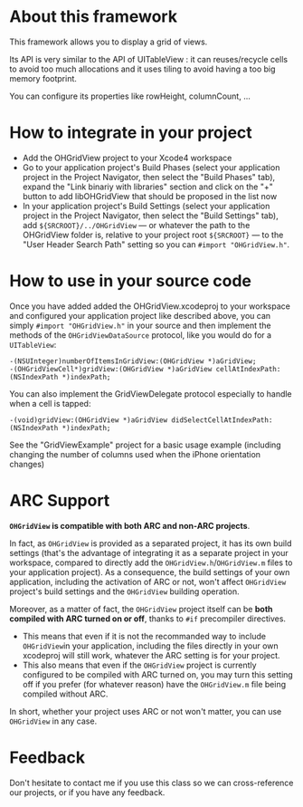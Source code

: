 # About this framework

This framework allows you to display a grid of views.

Its API is very similar to the API of UITableView : it can reuses/recycle cells to avoid too much allocations and it uses tiling to avoid having a too big memory footprint.

You can configure its properties like rowHeight, columnCount, ...

# How to integrate in your project

* Add the OHGridView project to your Xcode4 workspace
* Go to your application project's Build Phases (select your application project in the Project Navigator, then select the "Build Phases" tab), expand the "Link binariy with libraries" section and click on the "+" button to add libOHGridView that should be proposed in the list now
* In your application project's Build Settings (select your application project in the Project Navigator, then select the "Build Settings" tab), add `${SRCROOT}/../OHGridView` — or whatever the path to the OHGridView folder is, relative to your project root `${SRCROOT}` — to the "User Header Search Path" setting so you can `#import "OHGridView.h"`.


# How to use in your source code

Once you have added added the OHGridView.xcodeproj to your workspace and configured your application project like described above, you can simply `#import "OHGridView.h"` in your source and then implement the methods of the `OHGridViewDataSource` protocol, like you would do for a `UITableView`:

    -(NSUInteger)numberOfItemsInGridView:(OHGridView *)aGridView;
    -(OHGridViewCell*)gridView:(OHGridView *)aGridView cellAtIndexPath:(NSIndexPath *)indexPath;

You can also implement the GridViewDelegate protocol especially to handle when a cell is tapped:

    -(void)gridView:(OHGridView *)aGridView didSelectCellAtIndexPath:(NSIndexPath *)indexPath;


See the "GridViewExample" project for a basic usage example (including changing the number of columns used when the iPhone orientation changes)

# ARC Support

**`OHGridView` is compatible with both ARC and non-ARC projects**.

In fact, as `OHGridView` is provided as a separated project, it has its own build settings (that's the advantage of integrating it as a separate project in your workspace, compared to directly add the `OHGridView.h`/`OHGridView.m` files to your application project). As a consequence, the build settings of your own application, including the activation of ARC or not, won't affect `OHGridView` project's build settings and the `OHGridView` building operation.

Moreover, as a matter of fact, the `OHGridView` project itself can be **both compiled with ARC turned on or off**, thanks to `#if` precompiler directives.

* This means that even if it is not the recommanded way to include `OHGridView`in your application, including the files directly in your own xcodeproj will still work, whatever the ARC setting is for your project.
* This also means that even if the `OHGridView` project is currently configured to be compiled with ARC turned on, you may turn this setting off if you prefer (for whatever reason) have the `OHGridView.m` file being compiled without ARC.

In short, whether your project uses ARC or not won't matter, you can use `OHGridView` in any case.

# Feedback

Don't hesitate to contact me if you use this class so we can cross-reference our projects, or if you have any feedback.
